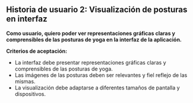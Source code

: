 
## Historia de usuario 2: Visualización de posturas en interfaz

**Como usuario, quiero poder ver representaciones gráficas claras y comprensibles de las posturas de yoga en la interfaz de la aplicación.**

**Criterios de aceptación:**

* La interfaz debe presentar representaciones gráficas claras y comprensibles de las posturas de yoga.
* Las imágenes de las posturas deben ser relevantes y fiel reflejo de las mismas.
* La visualización debe adaptarse a diferentes tamaños de pantalla y dispositivos.